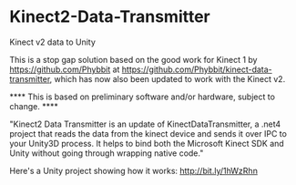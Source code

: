 Kinect2-Data-Transmitter
========================

Kinect v2 data to Unity

This is a stop gap solution based on the good work for Kinect 1 by https://github.com/Phybbit at https://github.com/Phybbit/kinect-data-transmitter, which has now also been updated to work with the Kinect v2.

**** This is based on preliminary software and/or hardware, subject to change. ****

"Kinect2 Data Transmitter is an update of KinectDataTransmitter, a .net4 project that reads the data from the kinect device and sends it over IPC to your Unity3D process. It helps to bind both the Microsoft Kinect SDK and Unity without going through wrapping native code."

Here's a Unity project showing how it works: http://bit.ly/1hWzRhn


